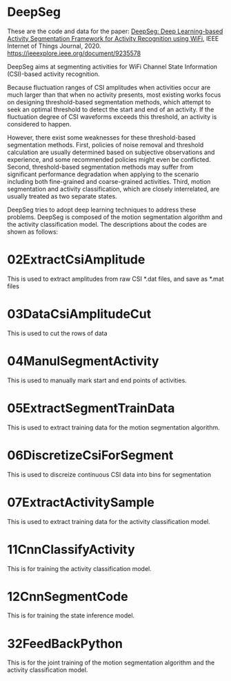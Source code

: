 

# DeepSeg

These are the code and data for the paper: [DeepSeg: Deep Learning-based Activity Segmentation Framework for Activity Recognition using WiFi](https://github.com/ChunjingXiao/DeepSeg/blob/master/DeepSeg_JIoT_Online.pdf), IEEE Internet of Things Journal, 2020. https://ieeexplore.ieee.org/document/9235578

DeepSeg aims at segmenting activities for WiFi Channel State Information (CSI)-based activity recognition.

Because fluctuation ranges of CSI amplitudes when activities occur are much larger than that when no activity presents, most existing works focus on designing threshold-based segmentation methods, which attempt to seek an optimal threshold to detect the start and end of an activity. If the fluctuation degree of CSI waveforms exceeds this threshold, an activity is considered to happen.

However, there exist some weaknesses for these threshold-based segmentation methods.
First, policies of noise removal and threshold calculation are usually determined based on subjective observations and experience, and some recommended policies might even be conflicted. Second, threshold-based segmentation methods may suffer from significant performance degradation when applying to the scenario including both fine-grained and coarse-grained activities. Third, motion segmentation and activity classification, which are closely interrelated, are usually treated as two separate states.

DeepSeg tries to adopt deep learning techniques to address these problems. DeepSeg is composed of the motion segmentation algorithm and the activity classification model. The descriptions about the codes are shown as follows:


# 02ExtractCsiAmplitude
This is used to extract amplitudes from raw CSI *.dat files, and save as *.mat files 

# 03DataCsiAmplitudeCut
This is used to cut the rows of data


# 04ManulSegmentActivity
This is used to manually mark start and end points of activities.


# 05ExtractSegmentTrainData
This is used to extract training data for the motion segmentation algorithm. 


# 06DiscretizeCsiForSegment
This is used to discreize continuous CSI data into bins  for segmentation


# 07ExtractActivitySample
This is used to extract training data for the activity classification model.

# 11CnnClassifyActivity
This is for training the activity classification model.

# 12CnnSegmentCode
This is for training the state inference model.

# 32FeedBackPython
This is for the joint training of the motion segmentation algorithm and the activity classification model.



